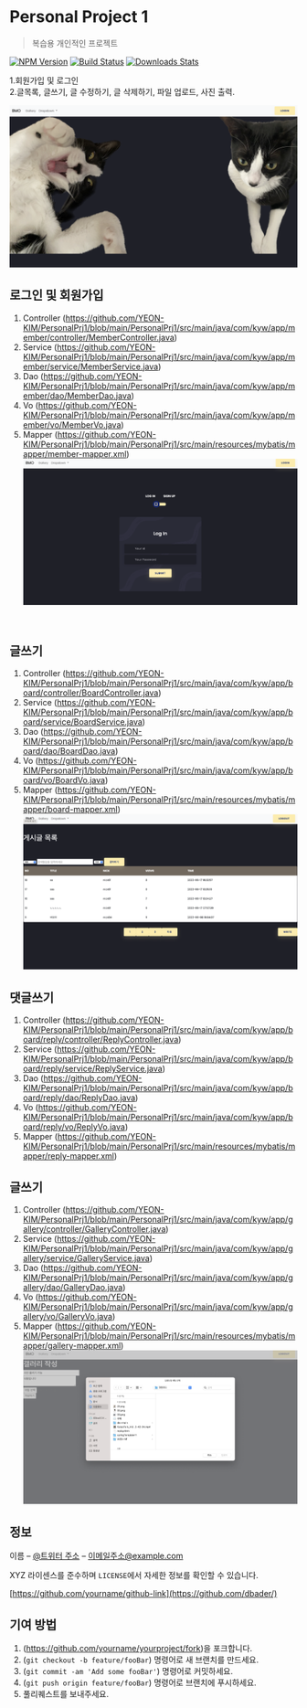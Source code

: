 # Personal Project 1
> 복습용 개인적인 프로젝트

[![NPM Version][npm-image]][npm-url]
[![Build Status][travis-image]][travis-url]
[![Downloads Stats][npm-downloads]][npm-url]

1.회원가입 및 로그인<br>
2.글목록, 글쓰기, 글 수정하기, 글 삭제하기, 파일 업로드, 사진 출력.

![](image/1.png)

## 로그인 및 회원가입
1. Controller (<https://github.com/YEON-KIM/PersonalPrj1/blob/main/PersonalPrj1/src/main/java/com/kyw/app/member/controller/MemberController.java>)
2. Service (<https://github.com/YEON-KIM/PersonalPrj1/blob/main/PersonalPrj1/src/main/java/com/kyw/app/member/service/MemberService.java>)
3. Dao (<https://github.com/YEON-KIM/PersonalPrj1/blob/main/PersonalPrj1/src/main/java/com/kyw/app/member/dao/MemberDao.java>)
4. Vo (<https://github.com/YEON-KIM/PersonalPrj1/blob/main/PersonalPrj1/src/main/java/com/kyw/app/member/vo/MemberVo.java>)
5. Mapper (<https://github.com/YEON-KIM/PersonalPrj1/blob/main/PersonalPrj1/src/main/resources/mybatis/mapper/member-mapper.xml>)
![](image/2.png)
<br>

## 글쓰기
1. Controller (<https://github.com/YEON-KIM/PersonalPrj1/blob/main/PersonalPrj1/src/main/java/com/kyw/app/board/controller/BoardController.java>)
2. Service (<https://github.com/YEON-KIM/PersonalPrj1/blob/main/PersonalPrj1/src/main/java/com/kyw/app/board/service/BoardService.java>)
3. Dao (<https://github.com/YEON-KIM/PersonalPrj1/blob/main/PersonalPrj1/src/main/java/com/kyw/app/board/dao/BoardDao.java>)
4. Vo (<https://github.com/YEON-KIM/PersonalPrj1/blob/main/PersonalPrj1/src/main/java/com/kyw/app/board/vo/BoardVo.java>)
5. Mapper (<https://github.com/YEON-KIM/PersonalPrj1/blob/main/PersonalPrj1/src/main/resources/mybatis/mapper/board-mapper.xml>)
![](image/6.png)

## 댓글쓰기
1. Controller (<https://github.com/YEON-KIM/PersonalPrj1/blob/main/PersonalPrj1/src/main/java/com/kyw/app/board/reply/controller/ReplyController.java>)
2. Service (<https://github.com/YEON-KIM/PersonalPrj1/blob/main/PersonalPrj1/src/main/java/com/kyw/app/board/reply/service/ReplyService.java>)
3. Dao (<https://github.com/YEON-KIM/PersonalPrj1/blob/main/PersonalPrj1/src/main/java/com/kyw/app/board/reply/dao/ReplyDao.java>)
4. Vo (<https://github.com/YEON-KIM/PersonalPrj1/blob/main/PersonalPrj1/src/main/java/com/kyw/app/board/reply/vo/ReplyVo.java>)
5. Mapper (<https://github.com/YEON-KIM/PersonalPrj1/blob/main/PersonalPrj1/src/main/resources/mybatis/mapper/reply-mapper.xml>)


## 글쓰기
1. Controller (<https://github.com/YEON-KIM/PersonalPrj1/blob/main/PersonalPrj1/src/main/java/com/kyw/app/gallery/controller/GalleryController.java>)
2. Service (<https://github.com/YEON-KIM/PersonalPrj1/blob/main/PersonalPrj1/src/main/java/com/kyw/app/gallery/service/GalleryService.java>)
3. Dao (<https://github.com/YEON-KIM/PersonalPrj1/blob/main/PersonalPrj1/src/main/java/com/kyw/app/gallery/dao/GalleryDao.java>)
4. Vo (<https://github.com/YEON-KIM/PersonalPrj1/blob/main/PersonalPrj1/src/main/java/com/kyw/app/gallery/vo/GalleryVo.java>)
5. Mapper (<https://github.com/YEON-KIM/PersonalPrj1/blob/main/PersonalPrj1/src/main/resources/mybatis/mapper/gallery-mapper.xml>)
![](image/10.png)

## 정보

이름 – [@트위터 주소](https://twitter.com/dbader_org) – 이메일주소@example.com

XYZ 라이센스를 준수하며 ``LICENSE``에서 자세한 정보를 확인할 수 있습니다.

[https://github.com/yourname/github-link](https://github.com/dbader/)

## 기여 방법

1. (<https://github.com/yourname/yourproject/fork>)을 포크합니다.
2. (`git checkout -b feature/fooBar`) 명령어로 새 브랜치를 만드세요.
3. (`git commit -am 'Add some fooBar'`) 명령어로 커밋하세요.
4. (`git push origin feature/fooBar`) 명령어로 브랜치에 푸시하세요. 
5. 풀리퀘스트를 보내주세요.

<!-- Markdown link & img dfn's -->
[npm-image]: https://img.shields.io/npm/v/datadog-metrics.svg?style=flat-square
[npm-url]: https://npmjs.org/package/datadog-metrics
[npm-downloads]: https://img.shields.io/npm/dm/datadog-metrics.svg?style=flat-square
[travis-image]: https://img.shields.io/travis/dbader/node-datadog-metrics/master.svg?style=flat-square
[travis-url]: https://travis-ci.org/dbader/node-datadog-metrics
[wiki]: https://github.com/yourname/yourproject/wiki
